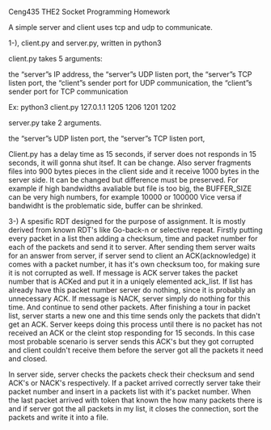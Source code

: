 Ceng435 THE2 Socket Programming Homework

A simple server and client uses tcp and udp to communicate.


1-), client.py and server.py, written in python3

client.py takes 5 arguments: 

the “server”s IP address,
the “server”s UDP listen port,
the “server”s TCP listen port,
the “client”s sender port for UDP communication,
the “client”s sender port for TCP communication

Ex: python3 client.py 127.0.1.1 1205 1206 1201 1202

server.py take 2 arguments.

the “server”s UDP listen port,
the “server”s TCP listen port,

Client.py has a delay time as 15 seconds, if server does not responds in 15 seconds, it will gonna shut itsef. It can be change. Also server fragments files into 900 bytes pieces in the client side and it receive 1000 bytes in the server side. It can be changed but difference must be preserved. For example if high bandwidths avaliable but file is too big, the BUFFER_SIZE can be very high numbers, for example 10000 or 100000
Vice versa if bandwidht is the problematic side, buffer can be shrinked.

3-) A spesific RDT designed for the purpose of assignment. It is mostly derived from known RDT's like Go-back-n or selective repeat. Firstly putting every packet in a list then adding a checksum, time and packet number for each of the packets and send it to server. After sending them server waits for an answer from server, if server send to client an ACK(acknowledge) it comes with a packet number, it has it's own checksum too, for making sure it is not corrupted as well. If message is ACK server takes the packet number that is ACKed and put it in a uniqely elemented ack_list. If list has already have this packet number server do nothing, since it is probably an unnecessary ACK. If message is NACK, server simply do nothing for this time. And continue to send other packets. After finishing a tour in packet list, server starts a new one and this time sends only the packets that didn't get an ACK. Server keeps doing this process until there is no packet has not received an ACK or the cleint stop responding for 15 seconds. In this case most probable scenario is server sends this ACK's but they got corrupted and client couldn't receive them before the server got all the packets it need and closed.

In server side, server checks the packets check their checksum and send ACK's or NACK's respectively. If a packet arrived correctly server take their packet number and insert in a packets list with it's packet number. When the last packet arrived with <END> token that known the how many packets there is and if server got the all packets in my list, it closes the connection, sort the packets and write it into a file.
